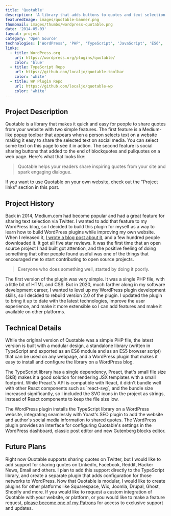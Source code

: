 ```yaml
---
title: 'Quotable'
description: 'A library that adds buttons to quotes and text selection that make it quick and easy for people to share quotes from your website.'
featuredImage: images/quotable-banner.png
thumbnail: images/thumbs/wordpress-quotable.png
date: '2014-05-03'
layout: project
category: 'Open Source'
technologies: ['WordPress', 'PHP', 'TypeScript', 'JavaScript', 'ES6', 'ES5', 'Preact', 'CSS', 'HTML']
links:
  - title: WordPress.org
    url: https://wordpress.org/plugins/quotable/
    color: 'blue'
  - title: TypeScript Repo
    url: https://github.com/localjo/quotable-toolbar
    color: 'white'
  - title: WP Plugin Repo
    url: https://github.com/localjo/quotable-wp
    color: 'white'
---
```


## Project Description

Quotable is a library that makes it quick and easy for people to share quotes from your website with two simple features. The first feature is a Medium-like popup toolbar that appears when a person selects text on a website making it easy to share the selected text on social media. You can select some text on this page to see it in action. The second feature is social sharing buttons that added to the end of blockquotes and pullquotes on a web page. Here's what that looks like:

> Quotable helps your readers share inspiring quotes from your site and spark engaging dialogue.

If you want to use Quotable on your own website, check out the "Project links" section in this post.

## Project History

Back in 2014, Medium.com had become popular and had a great feature for sharing text selection via Twitter. I wanted to add that feature to my WordPress blog, so I decided to build this plugin for myself as a way to learn how to build WordPress plugins while improving my own website. When I released it, [I wrote a blog post about it](/blog/wordpress-quotable/), and a few hundred people downloaded it. It got all five star reviews. It was the first time that an open source project I had built got attention, and the positive feeling of doing something that other people found useful was one of the things that encouraged me to start contributing to open source projects.

> Everyone who does something well, started by doing it poorly.

The first version of the plugin was very simple. It was a single PHP file, with a little bit of HTML and CSS. But in 2020, much farther along in my software development career, I wanted to level up my WordPress plugin development skills, so I decided to rebuild version 2.0 of the plugin. I updated the plugin to bring it up to date with the latest technologies, improve the user experience, and make it more extensible so I can add features and make it available on other platforms.

## Technical Details

While the original version of Quotable was a simple PHP file, the latest version is built with a modular design, a standalone library (written in TypeScript and exported as an ES6 module and as an ES5 browser script) that can be used on any webpage, and a WordPress plugin that makes it easy to install and configure the library on a WordPress blog.

The TypeScript library has a single dependency, Preact, that's small file size (3kB) makes it a good solution for rendering JSX templates with a small footprint. While Preact's API is compatible with React, it didn't bundle well with other React components such as \`react-svg\`, and the bundle size increased significantly, so I included the SVG icons in the project as strings, instead of React components to keep the file size low.

The WordPress plugin installs the TypeScript library on a WordPress website, integrating seamlessly with Yoast's SEO plugin to add the website and author's social media information to shared quotes. The WordPress plugin provides an interface for configuring Quotable's settings in the WordPress dashboard, classic post editor and new Gutenberg blocks editor.

## Future Plans

Right now Quotable supports sharing quotes on Twitter, but I would like to add support for sharing quotes on LinkedIn, Facebook, Reddit, Hacker News, Email and others. I plan to add this support directly to the TypeScript library, and create a separate plugin that adds configuration for those networks to WordPress. Now that Quotable is modular, I would like to create plugins for other platforms like Squarespace, Wix, Joomla, Drupal, Ghost, Shopify and more. If you would like to request a custom integration of Quotable with your website, or platform, or you would like to make a feature request, [please become one of my Patrons](https://patreon.com/localjo) for access to exclusive support and updates.
